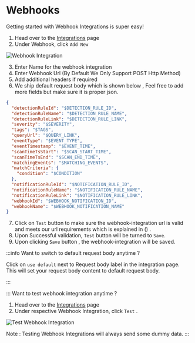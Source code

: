 # Webhooks

Getting started with Webhook Integrations is super easy!

1. Head over to the [Integrations](https://console.dassana.cloud/integrations) page
2. Under Webhook, click `Add New`

![Webhook Integration](/img/integrations/webhook/webhook-empty.png)

3. Enter Name for the webhook integration 
4. Enter Webhook Url (By Default We Only Support POST Http Method)
5. Add additional headers if required
6. We ship default request body which is shown below , Feel free to add more fields but make sure it is proper json.

```json
{
  "detectionRuleId": "$DETECTION_RULE_ID",
  "detectionRuleName": "$DETECTION_RULE_NAME",
  "detectionRuleLink": "$DETECTION_RULE_LINK",
  "severity": "$SEVERITY",
  "tags": "$TAGS",
  "queryUrl": "$QUERY_LINK",
  "eventType": "$EVENT_TYPE",
  "eventTimestamp": "$EVENT_TIME",
  "scanTimeTsStart": "$SCAN_START_TIME",
  "scanTimeTsEnd": "$SCAN_END_TIME",
  "matchingEvents": "$MATCHING_EVENTS",
  "matchCriteria": {
    "condition": "$CONDITION"
  },
  "notificationRuleId": "$NOTIFICATION_RULE_ID",
  "notificationRuleName": "$NOTIFICATION_RULE_NAME",
  "notificationRuleLink": "$NOTIFICATION_RULE_LINK",
  "webhookId": "$WEBHOOK_NOTIFICATION_ID",
  "webhookName": "$WEBHOOK_NOTIFICATION_NAME"
}
```
7. Click on `Test` button to make sure the webhook-integration url is valid and meets our url requirements which is explained in () . 
8. Upon Successful validation, `Test` button will be turned to `Save`.
9. Upon clicking `Save` button , the webhook-integration will be saved.

:::info Want to switch to default request body anytime ?

Click on ```use default``` next to Request body label in the integration page. This will set your request body content to default request body.

:::

::: Want to test webhook integration anytime ?

1. Head over to the [Integrations](https://console.dassana.cloud/integrations) page
2. Under respective Webhook Integration, click `Test` .

![Test Webhook Integration](/img/integrations/webhook/webhook-test.png)

Note : Testing Webhook Integrations will always send some dummy data.
:::
